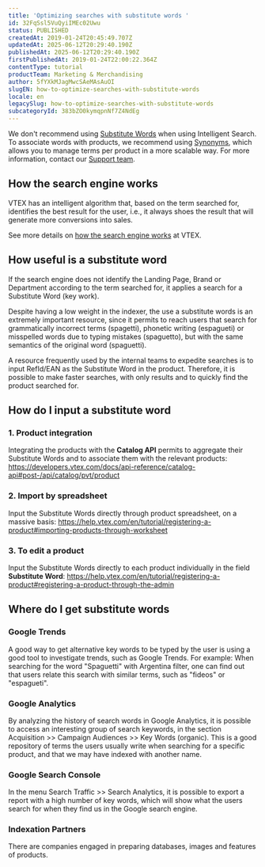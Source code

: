 ```yaml
---
title: 'Optimizing searches with substitute words '
id: 32FqSsl5VuQyiIMEc02Uwu
status: PUBLISHED
createdAt: 2019-01-24T20:45:49.707Z
updatedAt: 2025-06-12T20:29:40.190Z
publishedAt: 2025-06-12T20:29:40.190Z
firstPublishedAt: 2019-01-24T22:00:22.364Z
contentType: tutorial
productTeam: Marketing & Merchandising
author: 5fYXkMJagMwcSAeMAsAuOI
slugEN: how-to-optimize-searches-with-substitute-words
locale: en
legacySlug: how-to-optimize-searches-with-substitute-words
subcategoryId: 383bZO0kymqpnNf7Z4NdEg
---
```


<div class = "alert alert-warning">
We don't recommend using <a href="https://help.vtex.com/en/tutorial/otimizar-as-buscas-com-palavras-substitutas--32FqSsl5VuQyiIMEc02Uwu">Substitute Words</a> when using Intelligent Search. To associate words with products, we recommend using <a href="https://help.vtex.com/en/tracks/vtex-intelligent-search--19wrbB7nEQcmwzDPl1l4Cb/1pxAWPEglBey1UFdvcetZV">Synonyms</a>, which allows you to manage terms per product in a more scalable way. For more information, contact our <a href="https://support.vtex.com/hc/pt-br/requests">Support team</a>.</div>

## How the search engine works 
VTEX has an intelligent algorithm that, based on the term searched for, identifies the best result for the user, i.e., it always shoes the result that will generate more conversions into sales.

<div class="alert alert-info">
See more details on <a href="https://help.vtex.com/en/tutorial/how-does-vtex-search-work--tutorials_542">how the search engine works</a> at VTEX.
</div>

## How useful is a substitute word
If the search engine does not identify the Landing Page, Brand or Department according to the term searched for, it applies a search for a Substitute Word (key work). 

Despite having a low weight in the indexer, the use a substitute words is an extremely important resource, since it permits to reach users that search for grammatically incorrect terms (spagetti), phonetic writing (espagueti) or misspelled words due to typing mistakes (spaguetto), but with the same semantics of the original word (spaguetti).

<div class="alert alert-info">
A resource frequently used by the internal teams to expedite searches is to input RefId/EAN as the Substitute Word in the product. Therefore, it is possible to make faster searches, with only results and to quickly find the product searched for.
</div>

## How do I input a substitute word 

### 1. Product integration 
Integrating the products with the **Catalog API** permits to aggregate their Substitute Words and to associate them with the relevant products:
https://developers.vtex.com/docs/api-reference/catalog-api#post-/api/catalog/pvt/product

### 2. Import by spreadsheet
Input the Substitute Words directly through product spreadsheet, on a massive basis:
https://help.vtex.com/en/tutorial/registering-a-product#importing-products-through-worksheet

### 3. To edit a product 
Input the Substitute Words directly to each product individually in the field **Substitute Word**:
https://help.vtex.com/en/tutorial/registering-a-product#registering-a-product-through-the-admin

## Where do I get substitute words
### Google Trends
A good way to get alternative key words to be typed by the user is using a good tool to investigate trends, such as Google Trends. For example: When searching for the word "Spaguetti" with Argentina filter, one can find out that users relate this search with similar terms, such as "fideos" or "espagueti".

### Google Analytics
By analyzing the history of search words in Google Analytics, it is possible to access an interesting group of search keywords, in the section Acquisition >> Campaign Audiences >> Key Words (organic). This is a good repository of terms the users usually write when searching for a specific product, and that we may have indexed with another name.

### Google Search Console
In the menu Search Traffic >> Search Analytics, it is possible to export a report with a high number of key words, which will show what the users search for when they find us in the Google search engine.

### Indexation Partners
There are companies engaged in preparing databases, images and features of products. 
